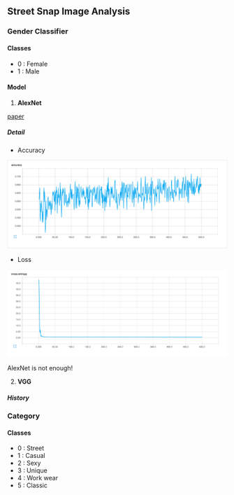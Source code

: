 ## Street Snap Image Analysis

### Gender Classifier

#### Classes
- 0 : Female
- 1 : Male

#### Model

1. **AlexNet**

[paper](https://papers.nips.cc/paper/4824-imagenet-classification-with-deep-convolutional-neural-networks.pdf)

##### Detail

- Accuracy

![images](images/gender_alexnet_accuracy.png)

- Loss

![images](images/gender_alexnet_loss.png)

AlexNet is not enough!

2. **VGG**

##### History

### Category

#### Classes
- 0 : Street
- 1 : Casual
- 2 : Sexy
- 3 : Unique
- 4 : Work wear
- 5 : Classic
